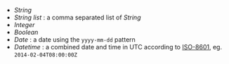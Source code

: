 * *String*
* *String list* : a comma separated list of *String*
* *Integer*
* *Boolean*
* *Date* : a date using the `yyyy-mm-dd` pattern
* *Datetime* : a combined date and time in UTC according to [ISO-8601](http://en.wikipedia.org/wiki/ISO_8601), eg. `2014-02-04T08:00:00Z`